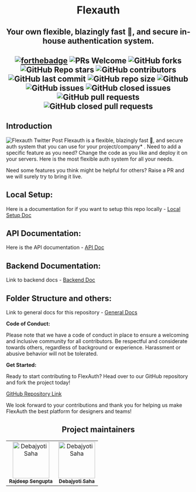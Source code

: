 <h1 align='center'>Flexauth</h1>
<h2 align='center'> <b>Your own flexible, blazingly fast 🦀, and secure in-house authentication system.</b><h2>

<div align="center">
 <p>
   
[![forthebadge](https://forthebadge.com/images/badges/built-with-love.svg)](https://forthebadge.com)
![PRs Welcome](https://img.shields.io/badge/PRs-welcome-brightgreen.svg?style=for-the-badge)
![GitHub forks](https://img.shields.io/github/forks/Rajdip019/flexauth?style=for-the-badge)
![GitHub Repo stars](https://img.shields.io/github/stars/Rajdip019/flexauth?style=for-the-badge)
![GitHub contributors](https://img.shields.io/github/contributors/Rajdip019/flexauth?style=for-the-badge)
![GitHub last commit](https://img.shields.io/github/last-commit/Rajdip019/flexauth?style=for-the-badge)
![GitHub repo size](https://img.shields.io/github/repo-size/Rajdip019/flexauth?style=for-the-badge)
![Github](https://img.shields.io/github/license/Rajdip019/flexauth?style=for-the-badge)
![GitHub issues](https://img.shields.io/github/issues/Rajdip019/flexauth?style=for-the-badge)
![GitHub closed issues](https://img.shields.io/github/issues-closed-raw/Rajdip019/flexauth?style=for-the-badge)
![GitHub pull requests](https://img.shields.io/github/issues-pr/Rajdip019/flexauth?style=for-the-badge)
![GitHub closed pull requests](https://img.shields.io/github/issues-pr-closed/Rajdip019/flexauth?style=for-the-badge)
  
 </p>
 </div>

 ## Introduction

 ![Flexauth Twitter Post](https://github.com/Rajdip019/flexauth/assets/91758830/1f4c9b68-b931-4c89-a17e-03bbc5983dd3)
 Flexauth is a flexible, blazingly fast 🦀, and secure auth system that you can use for your project/company* . Need to add a specific feature as you need? Change the code as you like and deploy it on your servers. Here is the most flexible auth system for all your needs. 

Need some features you think might be helpful for others? Raise a PR and we will surely try to bring it live. 

## Local Setup:
Here is a documentation for if you want to setup this repo locally - [Local Setup Doc](https://github.com/Rajdip019/flexauth/tree/main/docs/local-setup/readme.md)

## API Documentation:
Here is the API documentation - [API Doc](https://documenter.getpostman.com/view/18827552/2sA3JT4Jmd#d47f6b6b-3e50-49f1-90e1-c206f8e08957)

## Backend Documentation:
Link to backend docs - [Backend Doc](https://github.com/Rajdip019/flexauth/tree/main/docs/backend)

## Folder Structure and others:
Link to general docs for this repository - [General Docs](https://github.com/Rajdip019/flexauth/tree/main/docs/folder-structure/readme.md)

**Code of Conduct:**

Please note that we have a code of conduct in place to ensure a welcoming and inclusive community for all contributors. Be respectful and considerate towards others, regardless of background or experience. Harassment or abusive behavior will not be tolerated.

**Get Started:**

Ready to start contributing to FlexAuth? Head over to our GitHub repository and fork the project today!


[GitHub Repository Link](https://github.com/Rajdip019/flexAuth)

We look forward to your contributions and thank you for helping us make FlexAuth the best platform for designers and teams!


<h2 align='center'> Project maintainers </h2>
<table align='center'>
<tr>
    <td align="center">
        <a href="https://github.com/Rajdip019">
            <img src="https://avatars.githubusercontent.com/u/91758830?v=4" width="100;" alt="Debajyoti Saha"/>
            <br />
            <sub><b>Rajdeep Sengupta</b></sub>
        </a>
    </td>
    <td align="center">
        <a href="https://github.com/Debajyoti14">
            <img src="https://avatars.githubusercontent.com/u/91759192?v=4" width="100;" alt="Debajyoti Saha"/>
            <br />
            <sub><b>Debajyoti Saha</b></sub>
        </a>
    </td>
  </tr>
</table>


